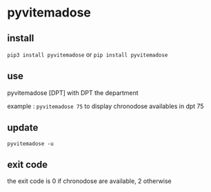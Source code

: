 # pyvitemadose

## install

``pip3 install pyvitemadose``
or
``pip install pyvitemadose``

## use

pyvitemadose \[DPT\] with DPT the department

example : ``pyvitemadose 75`` to display chronodose availables in dpt 75


## update 

``pyvitemadose -u``

## exit code

the exit code is 0 if chronodose are available, 2 otherwise
